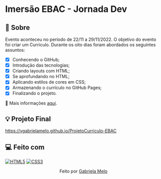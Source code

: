 # Imersão EBAC - Jornada Dev

## 📖 Sobre

Evento aconteceu no período de 22/11 a 29/11/2022. 
O objetivo do evento foi criar um Curriculo. Durante os oito dias foram abordados os seguintes assuntos:

- [x] Conhecendo o GitHub;
- [x] Introdução das tecnologias;
- [x] Criando layouts com HTML;
- [x] Se aprofundando no HTML;
- [x] Aplicando estilos de cores em CSS;
- [x] Armazenando o currículo no GitHub Pages;
- [x] Finalizando o projeto.

📌 Mais informações [aqui](https://ebaconline.com.br/webinars/jornada-dev-novembro-22-29).

## 💡 Projeto Final

https://vgabrielamelo.github.io/ProjetoCurriculo-EBAC

## 💻 Feito com

[![HTML5](https://img.shields.io/badge/HTML5-E34F26?style=for-the-badge&logo=html5&logoColor=white)](https://developer.mozilla.org/pt-BR/docs/Web/HTML)
[![CSS3](https://img.shields.io/badge/CSS3-1572B6?style=for-the-badge&logo=css3&logoColor=white)](https://developer.mozilla.org/pt-BR/docs/Web/CSS)

<p align="center">Feito por <a href="https://github.com/VGabrielaMelo"> Gabriela Melo </a></p>
